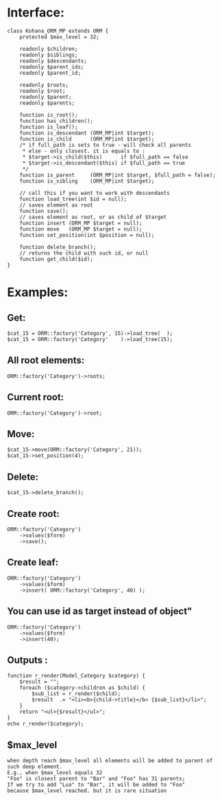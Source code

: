 # Interface:
	class Kohana_ORM_MP extends ORM {
		protected $max_level = 32;

		readonly $children;
		readonly $siblings;
		readonly $descendants;
		readonly $parent_ids;
		readonly $parent_id;

		readonly $roots;
		readonly $root;
		readonly $parent;
		readonly $parents;

		function is_root();
		function has_children();
		function is_leaf();
		function is_descendant (ORM_MP|int $target);
		function is_child      (ORM_MP|int $target);
		/* if full_path is sets to true - will check all parents
		 * else - only closest. it is equals to :
		 * $target->is_child($this)      if $full_path == false
		 * $target->is_descendant($this) if $full_path == true
		 */
		function is_parent     (ORM_MP|int $target, $full_path = false);
		function is_sibling    (ORM_MP|int $target);

		// call this if you want to work with descendants
		function load_tree(int $id = null);
		// saves element as root
		function save();
		// saves element as root, or as child of $target
		function insert (ORM_MP $target = null);
		function move   (ORM_MP $target = null);
		function set_position(int $position = null);

		function delete_branch();
		// returns the child with such id, or null
		function get_child($id);
	}

# Examples:

## Get:
	$cat_15 = ORM::factory('Category', 15)->load_tree(  );
	$cat_15 = ORM::factory('Category'    )->load_tree(15);

## All root elements:
	ORM::factory('Category')->roots;

## Current root:
	ORM::factory('Category')->root;

## Move:
	$cat_15->move(ORM::factory('Category', 21));
	$cat_15->set_position(4);

## Delete:
	$cat_15->delete_branch();

## Create root:
	ORM::factory('Category')
		->values($form)
		->save();

## Create leaf:
	ORM::factory('Category')
		->values($form)
		->insert( ORM::factory('Category', 40) );

## You can use id as target instead of object"
	ORM::factory('Category')
		->values($form)
		->insert(40);

## Outputs :
	function r_render(Model_Category $category) {
		$result = "";
		foreach ($category->children as $child) {
			$sub_list = r_render($child);
			$result  .= "<li><b>{child->title}</b> {$sub_list}</li>";
		}
		return "<ul>{$result}</ul>";
	}
	echo r_render($category);


## $max_level
	when depth reach $max_level all elements will be added to parent of such deep element.
	E.g., when $max_level equals 32
	"Foo" is closest parent to "Bar" and "Foo" has 31 parents;
	If we try to add "Lua" to "Bar", it will be added to "Foo"
	because $max_level reached. but it is rare situation
